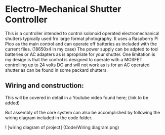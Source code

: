 # Electro-Mechanical Shutter Controller
This is a controller intended to control solonoid operated electromechanical shutters typically used fro large format photography.
It uses a Raspberry PI Pico as the main control and can operate off batteries as included with the current files. (18650x4 in my case)
The power supply can be adpted to tool batteries or AC adapters as is apropriate for your shutter.
One limitation is my design is that the control is designed to operate with a MOSFET controlling up to 24 volts DC and will not work as is for an AC operated shutter as can be found in some packard shutters.

## Wiring and construction:
  
  This will be covered in detail in a Youtube video found here;
  (link to be added)
  
But assembly of the core system can also be accomplished by following the wiring diagram included in the code folder.

! [wiring diagram of project] (Code/Wiring diagram.png)



